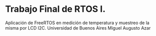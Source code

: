 # Trabajo Final de RTOS I.
Aplicación de FreeRTOS en medición de temperatura y muestreo de la misma por LCD I2C.
Universidad de Buenos Aires
Miguel Augusto Azar
 

